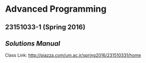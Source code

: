 # Advanced Programming
## 23151033-1 (Spring 2016)
## *Solutions Manual*
Class Link: http://piazza.com/um.ac.ir/spring2016/231510331/home
